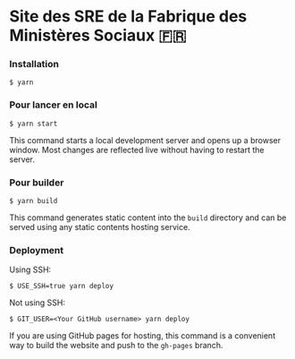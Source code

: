 # Site des SRE de la Fabrique des Ministères Sociaux 🇫🇷

### Installation

```
$ yarn
```

### Pour lancer en local

```
$ yarn start
```

This command starts a local development server and opens up a browser window. Most changes are reflected live without having to restart the server.

### Pour builder

```
$ yarn build
```

This command generates static content into the `build` directory and can be served using any static contents hosting service.

### Deployment

Using SSH:

```
$ USE_SSH=true yarn deploy
```

Not using SSH:

```
$ GIT_USER=<Your GitHub username> yarn deploy
```

If you are using GitHub pages for hosting, this command is a convenient way to build the website and push to the `gh-pages` branch.
